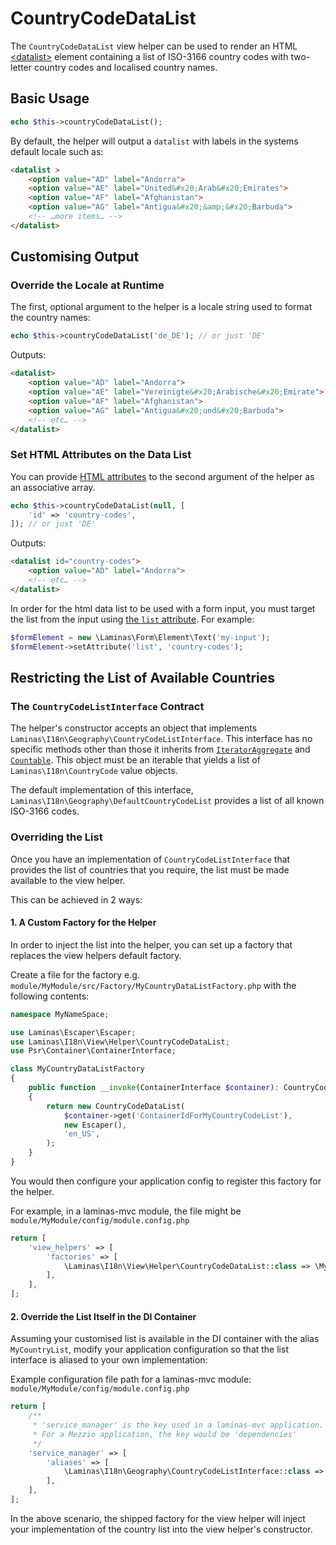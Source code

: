 # CountryCodeDataList

The `CountryCodeDataList` view helper can be used to render an HTML [&lt;datalist&gt;](https://developer.mozilla.org/en-US/docs/Web/HTML/Element/datalist) element containing a list of ISO-3166 country codes with two-letter country codes and localised country names.

## Basic Usage

```php
echo $this->countryCodeDataList();
```

By default, the helper will output a `datalist` with labels in the systems default locale such as:

```html
<datalist >
    <option value="AD" label="Andorra">
    <option value="AE" label="United&#x20;Arab&#x20;Emirates">
    <option value="AF" label="Afghanistan">
    <option value="AG" label="Antigua&#x20;&amp;&#x20;Barbuda">
    <!-- …more items… -->
</datalist>
```

## Customising Output

### Override the Locale at Runtime

The first, optional argument to the helper is a locale string used to format the country names:

```php
echo $this->countryCodeDataList('de_DE'); // or just 'DE'
```

Outputs:

```html
<datalist>
    <option value="AD" label="Andorra">
    <option value="AE" label="Vereinigte&#x20;Arabische&#x20;Emirate">
    <option value="AF" label="Afghanistan">
    <option value="AG" label="Antigua&#x20;und&#x20;Barbuda">
    <!-- etc… -->
</datalist>
```

### Set HTML Attributes on the Data List

You can provide [HTML attributes](https://developer.mozilla.org/en-US/docs/Web/HTML/Element/datalist#attributes) to the second argument of the helper as an associative array.

```php
echo $this->countryCodeDataList(null, [
    'id' => 'country-codes',
]); // or just 'DE'
```

Outputs:

```html
<datalist id="country-codes">
    <option value="AD" label="Andorra">
    <!-- etc… -->
</datalist>
```

In order for the html data list to be used with a form input, you must target the list from the input using [the `list` attribute](https://developer.mozilla.org/en-US/docs/Web/HTML/Element/input#list). For example:

```php
$formElement = new \Laminas\Form\Element\Text('my-input');
$formElement->setAttribute('list', 'country-codes');
```

## Restricting the List of Available Countries

### The `CountryCodeListInterface` Contract

The helper's constructor accepts an object that implements `Laminas\I18n\Geography\CountryCodeListInterface`.
This interface has no specific methods other than those it inherits from [`IteratorAggregate`](https://www.php.net/manual/en/class.iteratoraggregate.php) and [`Countable`](https://www.php.net/manual/en/class.countable.php).
This object must be an iterable that yields a list of `Laminas\I18n\CountryCode` value objects.

The default implementation of this interface, `Laminas\I18n\Geography\DefaultCountryCodeList` provides a list of all known ISO-3166 codes.

### Overriding the List

Once you have an implementation of `CountryCodeListInterface` that provides the list of countries that you require, the list must be made available to the view helper.

This can be achieved in 2 ways:

#### 1. A Custom Factory for the Helper

In order to inject the list into the helper, you can set up a factory that replaces the view helpers default factory.

Create a file for the factory e.g. `module/MyModule/src/Factory/MyCountryDataListFactory.php` with the following contents:

```php
namespace MyNameSpace;

use Laminas\Escaper\Escaper;
use Laminas\I18n\View\Helper\CountryCodeDataList;
use Psr\Container\ContainerInterface;

class MyCountryDataListFactory
{
    public function __invoke(ContainerInterface $container): CountryCodeDataList
    {
        return new CountryCodeDataList(
            $container->get('ContainerIdForMyCountryCodeList'),
            new Escaper(),
            'en_US',
        );
    }
}
```

You would then configure your application config to register this factory for the helper.

For example, in a laminas-mvc module, the file might be `module/MyModule/config/module.config.php`

```php
return [
    'view_helpers' => [
        'factories' => [
            \Laminas\I18n\View\Helper\CountryCodeDataList::class => \MyNameSpace\MyCountryDataListFactory::class,
        ],
    ],
];
```

#### 2. Override the List Itself in the DI Container

Assuming your customised list is available in the DI container with the alias `MyCountryList`, modify your application configuration so that the list interface is aliased to your own implementation:

Example configuration file path for a laminas-mvc module: `module/MyModule/config/module.config.php`

```php
return [
    /**
     * 'service_manager' is the key used in a laminas-mvc application.
     * For a Mezzio application, the key would be 'dependencies' 
     */
    'service_manager' => [
        'aliases' => [
            \Laminas\I18n\Geography\CountryCodeListInterface::class => 'MyCountryList',
        ],
    ],
];
```

In the above scenario, the shipped factory for the view helper will inject your implementation of the country list into the view helper's constructor.

